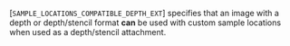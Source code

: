 [`SAMPLE_LOCATIONS_COMPATIBLE_DEPTH_EXT`]
specifies that an image with a depth or depth/stencil format  **can**  be
used with custom sample locations when used as a depth/stencil
attachment.